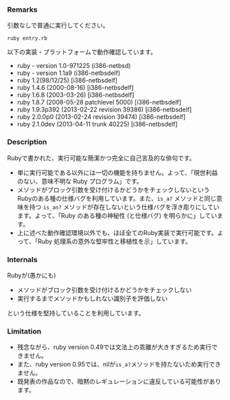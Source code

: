 ### Remarks

引数なしで普通に実行してください。

    ruby entry.rb

以下の実装・プラットフォームで動作確認しています。

* ruby - version 1.0-971225 (i386-netbsd)
* ruby - version 1.1a9 (i386-netbsdelf)
* ruby 1.2(98/12/25) [i386-netbsdelf]
* ruby 1.4.6 (2000-08-16) [i386-netbsdelf]
* ruby 1.6.8 (2003-03-26) [i386-netbsdelf]
* ruby 1.8.7 (2008-05-28 patchlevel 5000) [i386-netbsdelf]
* ruby 1.9.3p392 (2013-02-22 revision 39386) [i386-netbsdelf]
* ruby 2.0.0p0 (2013-02-24 revision 39474) [i386-netbsdelf]
* ruby 2.1.0dev (2013-04-11 trunk 40225) [i386-netbsdelf]


### Description

Rubyで書かれた、実行可能な簡潔かつ完全に自己言及的な俳句です。

* 単に実行可能である以外には一切の機能を持ちません。よって、「現世利益のない、意味不明な Ruby プログラム」です。
* メソッドがブロック引数を受け付けるかどうかをチェックしないというRubyのある種の仕様バグを利用しています。また、`is_a?` メソッドと同じ意味を持つ `is_an?` メソッドが存在しないという仕様バグを浮き彫りにしています。よって、「Ruby のある種の神秘性 (と仕様バグ) を明らかに」しています。
* 上に述べた動作確認環境以外でも、ほぼ全てのRuby実装で実行可能です。よって、「Ruby 処理系の意外な堅牢性と移植性を示」しています。


### Internals

Rubyが(愚かにも)

* メソッドがブロック引数を受け付けるかどうかをチェックしない
* 実行するまでメソッドかもしれない識別子を評価しない

という仕様を堅持していることを利用しています。


### Limitation

* 残念ながら、ruby version 0.49では文法上の乖離が大きすぎるため実行できません。
* また、ruby version 0.95では、nilが`is_a?`メソッドを持たないため実行できません。
* 既発表の作品なので、暗黙のレギュレーションに違反している可能性があります。
